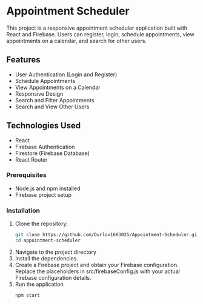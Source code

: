 # Appointment Scheduler

This project is a responsive appointment scheduler application built with React and Firebase. Users can register, login, schedule appointments, view appointments on a calendar, and search for other users.

## Features

- User Authentication (Login and Register)
- Schedule Appointments
- View Appointments on a Calendar
- Responsive Design
- Search and Filter Appointments
- Search and View Other Users

## Technologies Used

- React
- Firebase Authentication
- Firestore (Firebase Database)
- React Router

### Prerequisites
- Node.js and npm installed
- Firebase project setup

### Installation

1. Clone the repository:
   ```sh
   git clone https://github.com/Durlov1603025/Appointment-Scheduler.git
   cd appointment-scheduler
2. Navigate to the project directory
3. Install the dependencies.
4. Create a Firebase project and obtain your Firebase configuration. Replace the placeholders in src/firebaseConfig.js with your actual Firebase configuration details.
5. Run the application
   ```sh
   npm start

